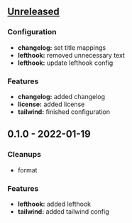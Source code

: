 <a name="unreleased"></a>
## [Unreleased]

### Configuration
- **changelog:** set title mappings
- **lefthook:** removed unnecessary text
- **lefthook:** update lefthook config

### Features
- **changelog:** added changelog
- **license:** added license
- **tailwind:** finished configuration


<a name="0.1.0"></a>
## 0.1.0 - 2022-01-19
### Cleanups
- format

### Features
- **lefthook:** added lefthook
- **tailwind:** added tailwind config


[Unreleased]: https://github.com/tigorlazuardi/at-home/compare/0.1.0...HEAD
